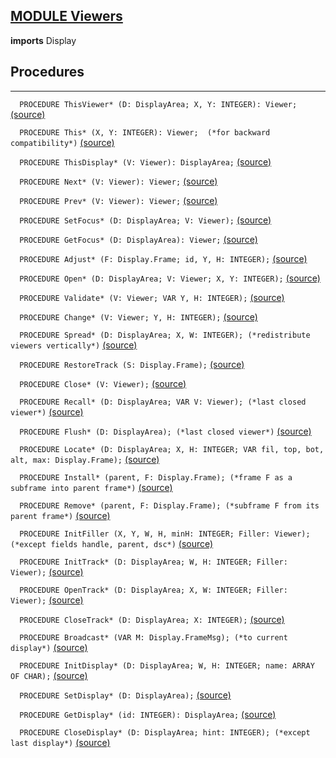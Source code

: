 
## [MODULE Viewers](https://github.com/io-core/Oberon/blob/main/Viewers.Mod)

  **imports** Display
## Procedures
---

`  PROCEDURE ThisViewer* (D: DisplayArea; X, Y: INTEGER): Viewer;` [(source)](https://github.com/io-core/Oberon/blob/main/Viewers.Mod#L42)


`  PROCEDURE This* (X, Y: INTEGER): Viewer;  (*for backward compatibility*)` [(source)](https://github.com/io-core/Oberon/blob/main/Viewers.Mod#L55)


`  PROCEDURE ThisDisplay* (V: Viewer): DisplayArea;` [(source)](https://github.com/io-core/Oberon/blob/main/Viewers.Mod#L62)


`  PROCEDURE Next* (V: Viewer): Viewer;` [(source)](https://github.com/io-core/Oberon/blob/main/Viewers.Mod#L68)


`  PROCEDURE Prev* (V: Viewer): Viewer;` [(source)](https://github.com/io-core/Oberon/blob/main/Viewers.Mod#L74)


`  PROCEDURE SetFocus* (D: DisplayArea; V: Viewer);` [(source)](https://github.com/io-core/Oberon/blob/main/Viewers.Mod#L78)


`  PROCEDURE GetFocus* (D: DisplayArea): Viewer;` [(source)](https://github.com/io-core/Oberon/blob/main/Viewers.Mod#L83)


`  PROCEDURE Adjust* (F: Display.Frame; id, Y, H: INTEGER);` [(source)](https://github.com/io-core/Oberon/blob/main/Viewers.Mod#L87)


`  PROCEDURE Open* (D: DisplayArea; V: Viewer; X, Y: INTEGER);` [(source)](https://github.com/io-core/Oberon/blob/main/Viewers.Mod#L92)


`  PROCEDURE Validate* (V: Viewer; VAR Y, H: INTEGER);` [(source)](https://github.com/io-core/Oberon/blob/main/Viewers.Mod#L115)


`  PROCEDURE Change* (V: Viewer; Y, H: INTEGER);` [(source)](https://github.com/io-core/Oberon/blob/main/Viewers.Mod#L131)


`  PROCEDURE Spread* (D: DisplayArea; X, W: INTEGER); (*redistribute viewers vertically*)` [(source)](https://github.com/io-core/Oberon/blob/main/Viewers.Mod#L170)


`  PROCEDURE RestoreTrack (S: Display.Frame);` [(source)](https://github.com/io-core/Oberon/blob/main/Viewers.Mod#L192)


`  PROCEDURE Close* (V: Viewer);` [(source)](https://github.com/io-core/Oberon/blob/main/Viewers.Mod#L204)


`  PROCEDURE Recall* (D: DisplayArea; VAR V: Viewer); (*last closed viewer*)` [(source)](https://github.com/io-core/Oberon/blob/main/Viewers.Mod#L224)


`  PROCEDURE Flush* (D: DisplayArea); (*last closed viewer*)` [(source)](https://github.com/io-core/Oberon/blob/main/Viewers.Mod#L228)


`  PROCEDURE Locate* (D: DisplayArea; X, H: INTEGER; VAR fil, top, bot, alt, max: Display.Frame);` [(source)](https://github.com/io-core/Oberon/blob/main/Viewers.Mod#L232)


`  PROCEDURE Install* (parent, F: Display.Frame); (*frame F as a subframe into parent frame*)` [(source)](https://github.com/io-core/Oberon/blob/main/Viewers.Mod#L255)


`  PROCEDURE Remove* (parent, F: Display.Frame); (*subframe F from its parent frame*)` [(source)](https://github.com/io-core/Oberon/blob/main/Viewers.Mod#L265)


`  PROCEDURE InitFiller (X, Y, W, H, minH: INTEGER; Filler: Viewer); (*except fields handle, parent, dsc*)` [(source)](https://github.com/io-core/Oberon/blob/main/Viewers.Mod#L275)


`  PROCEDURE InitTrack* (D: DisplayArea; W, H: INTEGER; Filler: Viewer);` [(source)](https://github.com/io-core/Oberon/blob/main/Viewers.Mod#L280)


`  PROCEDURE OpenTrack* (D: DisplayArea; X, W: INTEGER; Filler: Viewer);` [(source)](https://github.com/io-core/Oberon/blob/main/Viewers.Mod#L292)


`  PROCEDURE CloseTrack* (D: DisplayArea; X: INTEGER);` [(source)](https://github.com/io-core/Oberon/blob/main/Viewers.Mod#L313)


`  PROCEDURE Broadcast* (VAR M: Display.FrameMsg); (*to current display*)` [(source)](https://github.com/io-core/Oberon/blob/main/Viewers.Mod#L330)


`  PROCEDURE InitDisplay* (D: DisplayArea; W, H: INTEGER; name: ARRAY OF CHAR);` [(source)](https://github.com/io-core/Oberon/blob/main/Viewers.Mod#L343)


`  PROCEDURE SetDisplay* (D: DisplayArea);` [(source)](https://github.com/io-core/Oberon/blob/main/Viewers.Mod#L355)


`  PROCEDURE GetDisplay* (id: INTEGER): DisplayArea;` [(source)](https://github.com/io-core/Oberon/blob/main/Viewers.Mod#L362)


`  PROCEDURE CloseDisplay* (D: DisplayArea; hint: INTEGER); (*except last display*)` [(source)](https://github.com/io-core/Oberon/blob/main/Viewers.Mod#L369)

